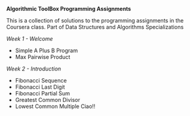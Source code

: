 **Algorithmic ToolBox Programming Assignments**

This is a collection of solutions to the programming assignments
in the Coursera class. Part of Data Structures and Algorithms Specializations


*Week 1 - Welcome*
- Simple A Plus B Program
- Max Pairwise Product

*Week 2 - Introduction*
- Fibonacci Sequence
- Fibonacci Last Digit
- Fibonacci Partial Sum
- Greatest Common Divisor
- Lowest Common Multiple
Ciao!!
